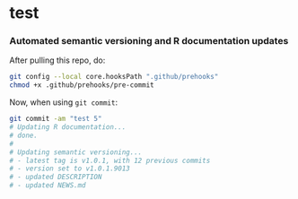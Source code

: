 # test

### Automated semantic versioning and R documentation updates

After pulling this repo, do:

```bash
git config --local core.hooksPath ".github/prehooks"
chmod +x .github/prehooks/pre-commit 
```

Now, when using `git commit`:

```bash
git commit -am "test 5"
# Updating R documentation...
# done.
# 
# Updating semantic versioning...
# - latest tag is v1.0.1, with 12 previous commits
# - version set to v1.0.1.9013
# - updated DESCRIPTION
# - updated NEWS.md
```
